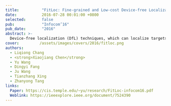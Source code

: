 ```yaml
---
title:          "FitLoc: Fine-grained and Low-cost Device-free Localization for Multiple Targets over Various Areas. Liqiong Chang"
date:           2016-07-28 00:01:00 +0800
selected:       false
pub:            "Infocom’16"
pub_date:       "2016"
abstract: >-
  Device-free localization (DfL) techniques, which can localize targets without carrying any wireless devices, have attracting an increasing attentions. Most current DfL approaches, however, have two main drawbacks hindering their practical applications. First, one needs to collect large number of measurements to achieve a high localization accuracy, inevitably causing a high deployment cost, and the areas variety will further exacerbate this problem. Second, as the pre-obtained Received Signal Strength (RSS) from each location (i.e., radio-map) in a specific area cannot be directly applied to new areas for localization, the calibration process of different areas will lead to the high human effort cost. In this paper, we propose, FitLoc, a fine-grained and low cost DfL approach that can localize multiple targets in various areas. By taking advantage of the compressive sensing (CS) theory, FitLoc decreases the deployment cost by collecting only a few of RSS measurements and performs a fine-grained localization. Further, FitLoc employs a rigorously designed transfer scheme to unify the radio-map over various areas, thus greatly reduces the human effort cost. Theoretical analysis about the effectivity of the problem formulation is provided. Extensive experimental results illustrate the effectiveness of FitLoc.
cover:         /assets/images/covers/2016/fitloc.png 
authors:
  - Liqiong Chang
  - <strong>Xiaojiang Chen</strong>
  - Yu Wang
  - Dingyi Fang
  - Ju Wang
  - Tianzhang Xing
  - Zhanyong Tang
links:
  Paper: https://cis.temple.edu/~yu/research/FitLoc-infocom16.pdf
  Weblink: https://ieeexplore.ieee.org/document/7524390
---
```

